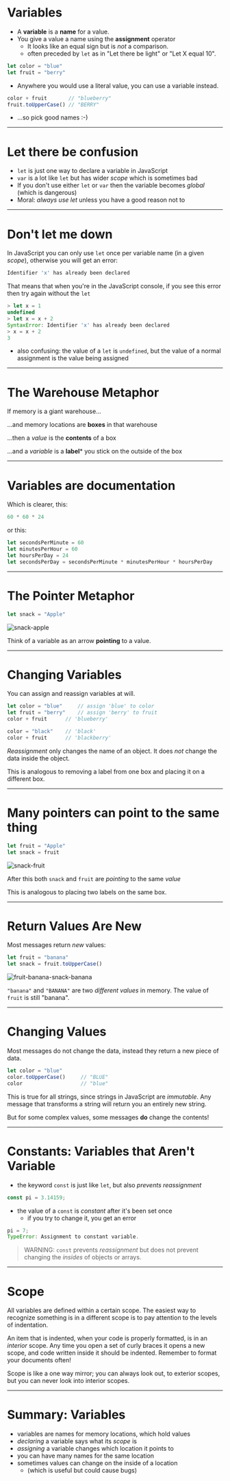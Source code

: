 # Variables

- A **variable** is a **name** for a value.
- You give a value a name using the **assignment** operator 
    - It looks like an equal sign but is *not* a comparison.
    - often preceded by `let` as in "Let there be light" or "Let X equal 10".

```js
let color = "blue"
let fruit = "berry"
```

* Anywhere you would use a literal value, you can use a variable instead.

```js
color + fruit       // "blueberry"
fruit.toUpperCase() // "BERRY"
```

* ...so pick good names :-)

---

# Let there be confusion

* `let` is just one way to declare a variable in JavaScript
* `var` is a lot like `let` but has wider *scope* which is sometimes bad
* If you don't use either `let` or `var` then the variable becomes *global* (which is dangerous)
* Moral: *always use let* unless you have a good reason not to

---

# Don't let me down 

In JavaScript you can only use `let` once per variable name (in a given *scope*), otherwise you will get an error:

```js
Identifier 'x' has already been declared
```

That means that when you're in the JavaScript console, if you see this error then try again without the `let`

```js
> let x = 1
undefined
> let x = x + 2
SyntaxError: Identifier 'x' has already been declared
> x = x + 2
3
```

* also confusing: the value of a `let` is `undefined`, but the value of a normal assignment is the value being assigned

---
# The Warehouse Metaphor
If memory is a giant warehouse...

...and memory locations are **boxes** in that warehouse

...then a *value* is the **contents** of a box

...and a *variable* is a **label*** you stick on the outside of the box

---

# Variables are documentation

Which is clearer, this:

```js
60 * 60 * 24
```

or this:

```js
let secondsPerMinute = 60
let minutesPerHour = 60
let hoursPerDay = 24
let secondsPerDay = secondsPerMinute * minutesPerHour * hoursPerDay
```

---

# The Pointer Metaphor

```js
let snack = "Apple"
```

![snack-apple](https://res.cloudinary.com/btvca/image/upload/v1574445202/curriculum/snack-apple_ltysdv.svg)

Think of a variable as an arrow **pointing** to a value.

---

# Changing Variables

You can assign and reassign variables at will.

```js
let color = "blue"     // assign 'blue' to color
let fruit = "berry"    // assign 'berry' to fruit
color + fruit      // 'blueberry'

color = "black"    // 'black'
color + fruit      // 'blackberry'
```

*Reassignment* only changes the name of an object. It does *not* change the data inside the object.

This is analogous to removing a label from one box and placing it on a different box.

---

# Many pointers can point to the same thing

```js
let fruit = "Apple"
let snack = fruit
```

![snack-fruit](https://res.cloudinary.com/btvca/image/upload/v1574445202/curriculum/snack-fruit_momdep.svg)

After this both `snack` and `fruit` are *pointing* to the same *value*

This is analogous to placing two labels on the same box.

---

# Return Values Are New

Most messages return *new* values:

```js
let fruit = "banana"
let snack = fruit.toUpperCase()
```

![fruit-banana-snack-banana](https://res.cloudinary.com/btvca/image/upload/v1574445175/curriculum/fruit-banana-snack-banana_fbbd8h.svg)

`"banana"` and `"BANANA"` are two *different values* in memory. The value of `fruit` is still "banana".

---

# Changing Values

Most messages do not change the data, instead they return a new piece of data.

```javascript
let color = "blue"
color.toUpperCase()     // "BLUE"
color                   // "blue"
```

This is true for all strings, since strings in JavaScript are *immutable*. Any message that transforms a string will return you an entirely new string.

But for some complex values, some messages **do** change the contents!

---

# Constants: Variables that Aren't Variable

* the keyword `const` is just like `let`, but also *prevents reassignment*

```javascript
const pi = 3.14159;
```

* the value of a `const` is *constant* after it's been set once
  * if you try to change it, you get an error

```javascript
pi = 7;
TypeError: Assignment to constant variable.
```

> WARNING: `const` prevents *reassignment* but does not prevent changing the *insides* of objects or arrays.

---

# Scope

All variables are defined within a certain scope. The easiest way to recognize something is in a different scope is to pay attention to the levels of indentation.

An item that is indented, when your code is properly formatted, is in an *interior* scope. Any time you open a set of curly braces it opens a new scope, and code written inside it should be indented. Remember to format your documents often!

Scope is like a one way mirror; you can always look out, to exterior scopes, but you can never look into interior scopes.

---

# Summary: Variables

* variables are names for memory locations, which hold values
* *declaring* a variable says what its *scope* is
* *assigning* a variable changes which location it points to
* you can have many names for the same location
* sometimes values can change on the inside of a location
  * (which is useful but could cause bugs)
